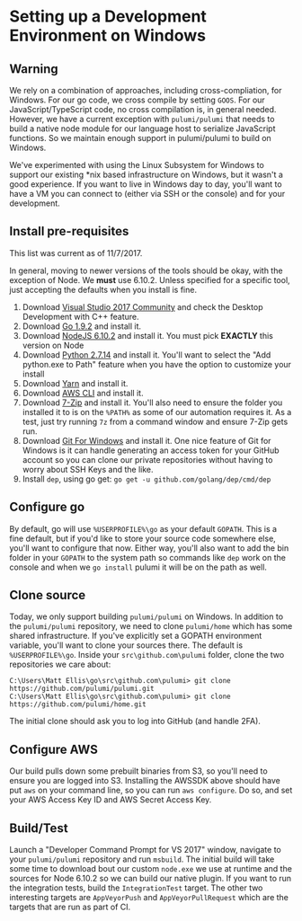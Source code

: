 # Setting up a Development Environment on Windows

## Warning

We rely on a combination of approaches, including cross-compliation, for Windows. For our go code, we cross compile by setting `GOOS`. For our JavaScript/TypeScript code, no cross compilation is, in general needed. However, we have a current exception with `pulumi/pulumi` that needs to build a native node module for our language host to serialize JavaScript functions. So we maintain enough support in pulumi/pulumi to build on Windows. 

We've experimented with using the Linux Subsystem for Windows to support our existing *nix based infrastructure on Windows, but it wasn't a good experience. If you want to live in Windows day to day, you'll want to have a VM you can connect to (either via SSH or the console) and for your development.

## Install pre-requisites

This list was current as of 11/7/2017. 

In general, moving to newer versions of the tools should be okay, with the exception of Node. We **must** use 6.10.2. Unless specified for a specific tool, just accepting the defaults when you install is fine.

1. Download [Visual Studio 2017 Community](https://www.visualstudio.com/thank-you-downloading-visual-studio/?sku=Community&rel=15) and check the Desktop Development with C++ feature.
2. Download [Go 1.9.2](https://redirector.gvt1.com/edgedl/go/go1.9.2.windows-amd64.msi) and install it.
3. Download [NodeJS 6.10.2](http://nodejs.org/dist/v6.10.2/node-v6.10.2-x64.msi) and install it. You must pick **EXACTLY** this version on Node
4. Download [Python 2.7.14](https://www.python.org/ftp/python/2.7.14/python-2.7.14.amd64.msi) and install it. You'll want to select the "Add python.exe to Path" feature when you have the option to customize your install
5. Download [Yarn](https://yarnpkg.com/latest.msi) and install it.
6. Download [AWS CLI](https://s3.amazonaws.com/aws-cli/AWSCLI64.msi) and install it.
7. Download [7-Zip](http://www.7-zip.org/a/7z1604-x64.msi) and install it. You'll also need to ensure the folder you installed it to is on the `%PATH%` as some of our automation requires it. As a test, just try running `7z` from a command window and ensure 7-Zip gets run.
8. Download [Git For Windows](https://github.com/git-for-windows/git/releases/download/v2.15.0.windows.1/Git-2.15.0-64-bit.exe) and install it. One nice feature of Git for Windows is it can handle generating an access token for your GitHub account so you can clone our private repositories without having to worry about SSH Keys and the like.
9. Install `dep`, using go get: `go get -u github.com/golang/dep/cmd/dep`

## Configure go

By default, go will use `%USERPROFILE%\go` as your default `GOPATH`. This is a fine default, but if you'd like to store your source code somewhere else, you'll want to configure that now. Either way, you'll also want to add the bin folder in your `GOPATH` to the system path so commands like `dep` work on the console and when we `go install` pulumi it will be on the path as well.

## Clone source

Today, we only support building `pulumi/pulumi` on Windows. In addition to the `pulumi/pulumi` repository, we need to clone `pulumi/home` which has some shared infrastructure. If you've explicitly set a GOPATH environment variable, you'll want to clone your sources there. The default is `%USERPROFILE%\go`. Inside your `src\github.com\pulumi` folder, clone the two repositories we care about:

```
C:\Users\Matt Ellis\go\src\github.com\pulumi> git clone https://github.com/pulumi/pulumi.git
C:\Users\Matt Ellis\go\src\github.com\pulumi> git clone https://github.com/pulumi/home.git
```

The initial clone should ask you to log into GitHub (and handle 2FA).

## Configure AWS

Our build pulls down some prebuilt binaries from S3, so you'll need to ensure you are logged into S3. Installing the AWSSDK above should have put `aws` on your command line, so you can run `aws configure`. Do so, and set your AWS Access Key ID and AWS Secret Access Key.

## Build/Test

Launch a "Developer Command Prompt for VS 2017" window, navigate to your `pulumi/pulumi` repository and run `msbuild`. The initial build will take some time to download bout our custom `node.exe` we use at runtime and the sources for Node 6.10.2 so we can build our native plugin. If you want to run the integration tests, build the `IntegrationTest` target. The other two interesting targets are `AppVeyorPush` and `AppVeyorPullRequest` which are the targets that are run as part of CI.